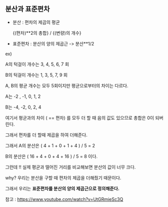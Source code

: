 ## 분산과 표준편차

- 분산 : 편차의 제곱의 평균

  {(편차)**2의 총합} / {(변량)의 개수}

- 표준편차 : 분산의 양의 제곱근 -> 분산**1/2

ex)

A의 턱걸이 개수는 3, 4, 5, 6, 7 회

B의 턱걸이 개수는 1, 3, 5, 7, 9 회

A, B의 평균 개수는 모두 5회이지만 평균으로부터의 차이는 다르다.



A는 -2 , -1, 0, 1, 2

B는 -4,  -2, 0, 2, 4

여기서 평균과의 차이 ( == 편차) 를 모두 더 할 때 음의 값도 있으므로 총합은 0이 되버린다.



그래서 편차를 더 할때 제곱을 하여 더해준다. 

그래서 A의 분산은 ( 4 + 1 + 0 + 1 + 4 ) / 5 = 2

B의 분산은 ( 16 + 4 + 0 + 4 + 16 ) / 5 = 8 이다.



그런데 !!  실제 평균과 떨어진 거리를 비교해보면 분산의 값이 너무 크다.

why? 우리는 분산을 구할 때 편차의 제곱을 더해줬기 때문이다.

그래서 우리는 **표준편차를 분산의 양의 제곱근으로 정의해준다.**



참고 : https://www.youtube.com/watch?v=UtGRmieSc3Q

